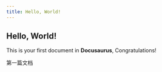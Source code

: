 ```yaml
---
title: Hello, World!
---
```


## Hello, World!

This is your first document in **Docusaurus**, Congratulations!

第一篇文档